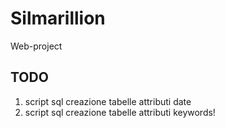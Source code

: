 # Silmarillion
Web-project

## TODO
1. script sql creazione tabelle attributi date 
2. script sql creazione tabelle attributi keywords!
